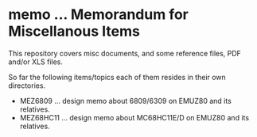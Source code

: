 # memo ... Memorandum for Miscellanous Items

This repository covers misc documents, and some reference files, PDF and/or XLS files.

So far the following items/topics each of them resides in their own directories.

* MEZ6809 ... design memo about 6809/6309 on EMUZ80 and its relatives.
* MEZ68HC11 ... design memo about MC68HC11E/D on EMUZ80 and its relatives.


